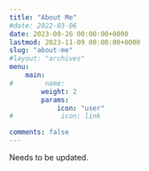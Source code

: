 ```yaml
---
title: "About Me"
#date: 2022-03-06
date: 2023-09-26 00:00:00+0000
lastmod: 2023-11-09 00:00:00+0000
slug: "about-me"
#layout: "archives"
menu:
    main:
#        name: 
        weight: 2
        params:
            icon: "user"
#            icon: link

comments: false
---
```


Needs to be updated.